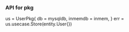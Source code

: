 ### API for pkg

us = UserPkg{
db = mysqldb,
inmemdb = inmem,
}
err = us.usecase.Store(entity.User{})
